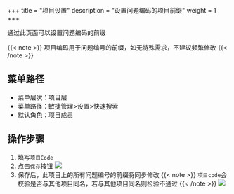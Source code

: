 +++
title = "项目设置"
description = "设置问题编码的项目前缀"
weight = 1
+++

通过此页面可以设置问题编码的前缀

{{< note >}}
项目编码用于问题编号的前缀，如无特殊需求，不建议频繁修改
{{< /note >}}

## 菜单路径

* 菜单层次：项目层
* 菜单路径：敏捷管理>设置>快速搜索
* 默认角色：项目成员

## 操作步骤

1. 填写`项目Code`
2. 点击`保存`按钮
    ![](/docs/user-guide/agile/setup/img/project-setting.jpg)
3. 保存后，此项目上的所有问题编号的前缀将同步修改
    {{< note >}}
`项目code`会校验是否与其他项目同名，若与其他项目同名则检验不通过
{{< /note >}}
    ![](/docs/user-guide/agile/setup/img/result-project-setting.jpg)